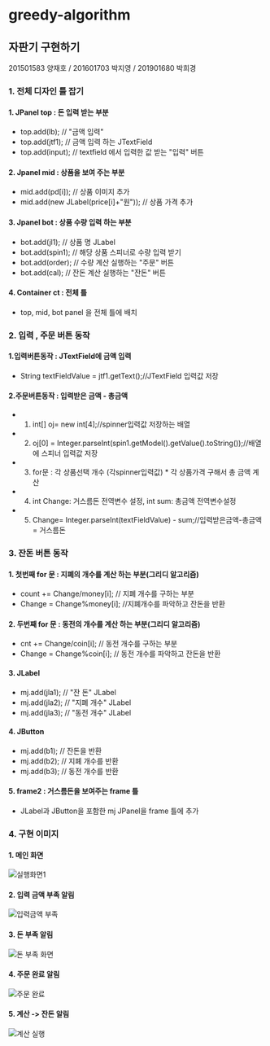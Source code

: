 # greedy-algorithm

## 자판기 구현하기        

201501583 양재호  /  201601703 박지영   /   201901680 박희경


### 1. 전체 디자인 틀 잡기

#### 1. JPanel top : 돈 입력 받는 부분
   - top.add(lb); // "금액 입력" 
   - top.add(jtf1); // 금액 입력 하는 JTextField
   - top.add(input); // textfield 에서 입력한 값 받는 "입력" 버튼
  
#### 2. Jpanel mid : 상품을 보여 주는 부분
   - mid.add(pd[i]); // 상품 이미지 추가
   - mid.add(new JLabel(price[i]+"원")); // 상품 가격 추가

#### 3. Jpanel bot : 상품 수량 입력 하는 부분
   - bot.add(jl1); // 상품 명 JLabel
   - bot.add(spin1); // 해당 상품 스피너로 수량 입력 받기
   - bot.add(order); // 수량 계산 실행하는 "주문" 버튼
   - bot.add(cal); // 잔돈 계산 실행하는 "잔돈" 버튼

#### 4. Container ct : 전체 틀
   - top, mid, bot panel 을 전체 틀에 배치
   

### 2. 입력 , 주문 버튼 동작
#### 1.입력버튼동작 : JTextField에 금액 입력
   - String textFieldValue = jtf1.getText();//JTextField 입력값 저장
#### 2.주문버튼동작 : 입력받은 금액 - 총금액
   - 1. int[] oj= new int[4];//spinner입력값 저장하는 배열
   - 2. oj[0] = Integer.parseInt(spin1.getModel().getValue().toString());//배열에 스피너 입력값 저장
   - 3. for문 : 각 상품선택 개수 (각spinner입력값) * 각 상품가격 구해서 총 금액 계산
   - 4. int Change: 거스름돈 전역변수 설정, int sum: 총금액 전역변수설정
   - 5. Change= Integer.parseInt(textFieldValue) - sum;//입력받은금액-총금액 = 거스름돈
   


### 3. 잔돈 버튼 동작

#### 1. 첫번째 for 문 : 지폐의 개수를 계산 하는 부분(그리디 알고리즘)
   - count += Change/money[i]; // 지폐 개수를 구하는 부분
   - Change = Change%money[i]; //지폐개수를 파악하고 잔돈을 반환
   
#### 2. 두번째 for 문 : 동전의 개수를 계산 하는 부분(그리디 알고리즘)
   - cnt += Change/coin[i]; // 동전 개수를 구하는 부분
   - Change = Change%coin[i]; // 동전 개수를 파악하고 잔돈을 반환
   
#### 3. JLabel
   - mj.add(jla1); // "잔 돈" JLabel
   - mj.add(jla2); //  "지폐 개수" JLabel
   - mj.add(jla3); // "동전 개수" JLabel
   
#### 4. JButton
   - mj.add(b1); // 잔돈을 반환
   - mj.add(b2); // 지폐 개수를 반환
   - mj.add(b3); // 동전 개수를 반환
   
#### 5. frame2 : 거스름돈을 보여주는 frame 틀
   - JLabel과 JButton을 포함한 mj JPanel을 frame 틀에 추가

### 4. 구현 이미지

#### 1. 메인 화면
![실행화면1](https://user-images.githubusercontent.com/63060298/80197087-23429980-8659-11ea-873f-5bd507457a6b.png)
#### 2. 입력 금액 부족 알림
![입력금액 부족](https://user-images.githubusercontent.com/63060298/80197119-2b023e00-8659-11ea-8692-671de74413dd.png)
#### 3. 돈 부족 알림
![돈 부족 화면](https://user-images.githubusercontent.com/63060298/80197164-3c4b4a80-8659-11ea-93e6-0f1d89c1c79b.png)
#### 4. 주문 완료 알림
![주문 완료](https://user-images.githubusercontent.com/63060298/80197150-36ee0000-8659-11ea-881f-50ab7ceaf8d5.png)
#### 5. 계산 -> 잔돈 알림
![계산 실행](https://user-images.githubusercontent.com/63060298/80197371-7fa5b900-8659-11ea-93f3-bedd50ce49a4.png)




